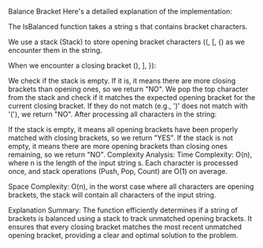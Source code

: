 Balance Bracket
Here's a detailed explanation of the implementation:

The IsBalanced function takes a string s that contains bracket characters.

We use a stack (Stack<char>) to store opening bracket characters ((, [, {) as we encounter them in the string.

When we encounter a closing bracket (), ], }):

We check if the stack is empty. If it is, it means there are more closing brackets than opening ones, so we return "NO".
We pop the top character from the stack and check if it matches the expected opening bracket for the current closing bracket. If they do not match (e.g., ')' does not match with '('), we return "NO".
After processing all characters in the string:

If the stack is empty, it means all opening brackets have been properly matched with closing brackets, so we return "YES".
If the stack is not empty, it means there are more opening brackets than closing ones remaining, so we return "NO".
Complexity Analysis:
Time Complexity: O(n), where n is the length of the input string s. Each character is processed once, and stack operations (Push, Pop, Count) are O(1) on average.

Space Complexity: O(n), in the worst case where all characters are opening brackets, the stack will contain all characters of the input string.

Explanation Summary:
The function efficiently determines if a string of brackets is balanced using a stack to track unmatched opening brackets. It ensures that every closing bracket matches the most recent unmatched opening bracket, providing a clear and optimal solution to the problem.